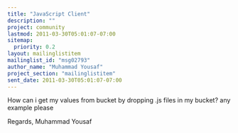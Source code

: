 ```yaml
---
title: "JavaScript Client"
description: ""
project: community
lastmod: 2011-03-30T05:01:07-07:00
sitemap:
  priority: 0.2
layout: mailinglistitem
mailinglist_id: "msg02793"
author_name: "Muhammad Yousaf"
project_section: "mailinglistitem"
sent_date: 2011-03-30T05:01:07-07:00
---
```



How can i get my values from bucket by dropping .js files in my bucket? any 
example please 

Regards,
Muhammad Yousaf

 

